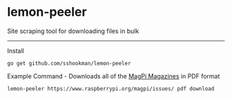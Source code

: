 # lemon-peeler
Site scraping tool for downloading files in bulk

---

Install
```
go get github.com/sshookman/lemon-peeler
```

Example Command - Downloads all of the [MagPi Magazines](https://www.raspberrypi.org/magpi/issues/) in PDF format
```
lemon-peeler https://www.raspberrypi.org/magpi/issues/ pdf download
```
